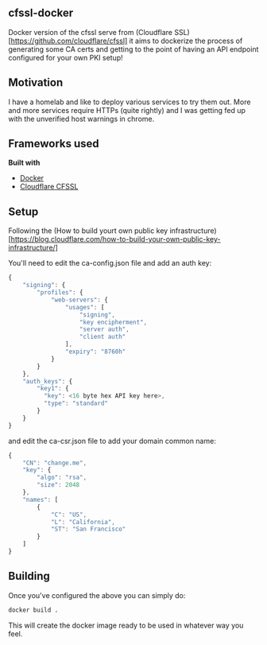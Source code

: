 ## cfssl-docker
Docker version of the cfssl serve from (Cloudflare SSL)[https://github.com/cloudflare/cfssl] it aims to dockerize 
the process of generating some CA certs and getting to the point of having an API endpoint configured for your
own PKI setup!

## Motivation
I have a homelab and like to deploy various services to try them out. More and more services require HTTPs (quite rightly)
and I was getting fed up with the unverified host warnings in chrome. 

## Frameworks used

<b>Built with</b>
- [Docker](https://www.docker.com/)
- [Cloudflare CFSSL](https://github.com/cloudflare/cfssl)

## Setup
Following the (How to build yourt own public key infrastructure)[https://blog.cloudflare.com/how-to-build-your-own-public-key-infrastructure/]

You'll need to edit the ca-config.json file and add an auth key: 

```javascript
{
    "signing": {
        "profiles": {
            "web-servers": {
                "usages": [
                    "signing",
                    "key encipherment",
                    "server auth",
                    "client auth"
                ],
                "expiry": "8760h"
            }
        }
    },
    "auth_keys": {
        "key1": {
          "key": <16 byte hex API key here>,
          "type": "standard"
        }
    }
}
```

and edit the ca-csr.json file to add your domain common name: 
```javascript
{
    "CN": "change.me",
    "key": {
        "algo": "rsa",
        "size": 2048
    },
    "names": [
        {
            "C": "US",
            "L": "California",
            "ST": "San Francisco"
        }
    ]
}
```

## Building

Once you've configured the above you can simply do: 

```bash
docker build .
```

This will create the docker image ready to be used in whatever way you feel. 